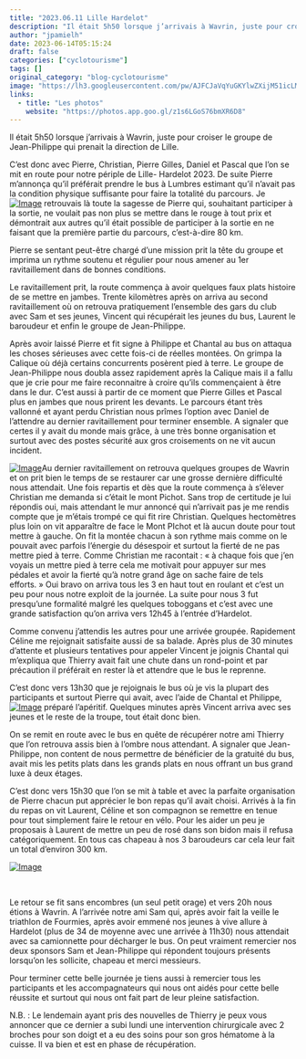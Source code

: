```yaml
---
title: "2023.06.11 Lille Hardelot"
description: "Il était 5h50 lorsque j’arrivais à Wavrin, juste pour croiser le groupe de Jean-Philippe qui prenait la direction de Lille."
author: "jpamielh"
date: 2023-06-14T05:15:24
draft: false
categories: ["cyclotourisme"]
tags: []
original_category: "blog-cyclotourisme"
image: "https://lh3.googleusercontent.com/pw/AJFCJaVqYuGKYlwZXijM51icLMc4bIoSxi3HQkj3iBsEnvSHNiLIkLwYQu2dCZ7TO0_O-snJmiq8JbdHlZVWCM37tCJny573A_Udlu_kOCbKo2UDy-0WaR-uZvybHNG4U7D2I6pssLK4Rhx07dmCByActOpjiw=w1216-h912-s-no?authuser=1"
links:
  - title: "Les photos"
    website: "https://photos.app.goo.gl/z1s6LGoS76bmXR6D8"
---
```


Il était 5h50 lorsque j’arrivais à Wavrin, juste pour croiser le groupe de Jean-Philippe qui prenait la direction de Lille.

<!--more-->

C’est donc avec Pierre, Christian, Pierre Gilles, Daniel et Pascal que l’on se mit en route pour notre périple de Lille- Hardelot 2023. De suite Pierre m’annonça qu’il préférait prendre le bus à Lumbres estimant qu’il n’avait pas la condition physique suffisante pour faire la totalité du parcours. Je[![Image](https://lh3.googleusercontent.com/pw/AJFCJaXwaCxMyDEDbA8YXGY6gJaOBHeWke6OKGcIHFc89UdNdRtAzprjHrVS89DLNokVpgkr6z_4kgp9Wby9ZuBRlNFMZ5EFV92HlFwGfpFzO0d9TbY8MkcP-g0E1-0tvTwtXh46K1gmlUgqMTlf1ooVwaIRFg=w1216-h912-s-no?authuser=1)](https://lh3.googleusercontent.com/pw/AJFCJaXwaCxMyDEDbA8YXGY6gJaOBHeWke6OKGcIHFc89UdNdRtAzprjHrVS89DLNokVpgkr6z_4kgp9Wby9ZuBRlNFMZ5EFV92HlFwGfpFzO0d9TbY8MkcP-g0E1-0tvTwtXh46K1gmlUgqMTlf1ooVwaIRFg=w1216-h912-s-no?authuser=1) retrouvais là toute la sagesse de Pierre qui, souhaitant participer à la sortie, ne voulait pas non plus se mettre dans le rouge à tout prix et démontrait aux autres qu’il était possible de participer à la sortie en ne faisant que la première partie du parcours, c’est-à-dire 80 km. 

Pierre se sentant peut-être chargé d’une mission prit la tête du groupe et imprima un rythme soutenu et régulier pour nous amener au 1er ravitaillement dans de bonnes conditions.

Le ravitaillement prit, la route commença à avoir quelques faux plats histoire de se mettre en jambes. Trente kilomètres après on arriva au second ravitaillement où on retrouva pratiquement l’ensemble des gars du club avec Sam et ses jeunes, Vincent qui récupérait les jeunes du bus, Laurent le baroudeur et enfin le groupe de Jean-Philippe.

Après avoir laissé Pierre et fit signe à Philippe et Chantal au bus on attaqua les choses sérieuses avec cette fois-ci de réelles montées. On grimpa la Calique où déjà certains concurrents posèrent pied à terre. Le groupe de Jean-Philippe nous doubla assez rapidement après la Calique mais il a fallu que je crie pour me faire reconnaitre à croire qu’ils commençaient à être dans le dur. C’est aussi à partir de ce moment que Pierre Gilles et Pascal plus en jambes que nous prirent les devants. Le parcours étant très vallonné et ayant perdu Christian nous prîmes l’option avec Daniel de l’attendre au dernier ravitaillement pour terminer ensemble. A signaler que certes il y avait du monde mais grâce, à une très bonne organisation et surtout avec des postes sécurité aux gros croisements on ne vit aucun incident.

[![Image](https://lh3.googleusercontent.com/pw/AJFCJaUWwysbin5JbvwX1yv1qG_ZhR79T8xdJesh9nErCcJmSmDEA3AOzBOjJn4BfVx0Uyh1XclfxUHZPz6qiDxY-oWiYjzY1OTKc7mMN9DC_XXedS44Z7DgpSM_jXzVpINylIKljBeqJhL3F5SnJIIe7nsT0A=w1216-h912-s-no?authuser=1)](https://lh3.googleusercontent.com/pw/AJFCJaUWwysbin5JbvwX1yv1qG_ZhR79T8xdJesh9nErCcJmSmDEA3AOzBOjJn4BfVx0Uyh1XclfxUHZPz6qiDxY-oWiYjzY1OTKc7mMN9DC_XXedS44Z7DgpSM_jXzVpINylIKljBeqJhL3F5SnJIIe7nsT0A=w1216-h912-s-no?authuser=1)Au dernier ravitaillement on retrouva quelques groupes de Wavrin et on prit bien le temps de se restaurer car une grosse dernière difficulté nous attendait. Une fois repartis et dès que la route commença à s’élever Christian me demanda si c’était le mont Pichot. Sans trop de certitude je lui répondis oui, mais attendant le mur annoncé qui n’arrivait pas je me rendis compte que je m’étais trompé ce qui fit rire Christian. Quelques hectomètres plus loin on vit apparaître de face le Mont PIchot et là aucun doute pour tout mettre à gauche. On fit la montée chacun à son rythme mais comme on le pouvait avec parfois l’énergie du désespoir et surtout la fierté de ne pas mettre pied à terre. Comme Christian me racontait&nbsp;: «&nbsp;à chaque fois que j’en voyais un mettre pied à terre cela me motivait pour appuyer sur mes pédales et avoir la fierté qu’à notre grand âge on sache faire de tels efforts.&nbsp;» Oui bravo on arriva tous les 3 en haut tout en roulant et c’est un peu pour nous notre exploit de la journée. La suite pour nous 3 fut presqu’une formalité malgré les quelques toboggans et c’est avec une grande satisfaction qu’on arriva vers 12h45 à l’entrée d’Hardelot.

Comme convenu j’attendis les autres pour une arrivée groupée. Rapidement Céline me rejoignait satisfaite aussi de sa balade. Après plus de 30 minutes d’attente et plusieurs tentatives pour appeler Vincent je joignis Chantal qui m’expliqua que Thierry avait fait une chute dans un rond-point et par précaution il préférait en rester là et attendre que le bus le reprenne.

C’est donc vers 13h30 que je rejoignais le bus où je vis la plupart des participants et surtout Pierre qui avait, avec l’aide de Chantal et Philippe,[![Image](https://lh3.googleusercontent.com/pw/AJFCJaWbp-boYNI9k4zPeeTHzLQPe9ovTzMVt0qbPhj7I_eSMOFTyOCLuofgkr_xSG_ZaMKW7kSZp46C5s0CIuuZ5ao348qlYBMwW2Oo5ayFwPHkDHX8DnBWAEFasFgRfD1jhxLECTp6pjOHPOfIf3ecv3Tb_A=w1216-h912-s-no?authuser=1)](https://lh3.googleusercontent.com/pw/AJFCJaWbp-boYNI9k4zPeeTHzLQPe9ovTzMVt0qbPhj7I_eSMOFTyOCLuofgkr_xSG_ZaMKW7kSZp46C5s0CIuuZ5ao348qlYBMwW2Oo5ayFwPHkDHX8DnBWAEFasFgRfD1jhxLECTp6pjOHPOfIf3ecv3Tb_A=w1216-h912-s-no?authuser=1) préparé l’apéritif. Quelques minutes après Vincent arriva avec ses jeunes et le reste de la troupe, tout était donc bien.

On se remit en route avec le bus en quête de récupérer notre ami Thierry que l’on retrouva assis bien à l’ombre nous attendant. A signaler que Jean-Philippe, non content de nous permettre de bénéficier de la gratuité du bus, avait mis les petits plats dans les grands plats en nous offrant un bus grand luxe à deux étages.

C’est donc vers 15h30 que l’on se mit à table et avec la parfaite organisation de Pierre chacun put apprécier le bon repas qu’il avait choisi. Arrivés à la fin du repas on vit Laurent, Céline et son compagnon se remettre en tenue pour tout simplement faire le retour en vélo. Pour les aider un peu je proposais à Laurent de mettre un peu de rosé dans son bidon mais il refusa catégoriquement. En tous cas chapeau à nos 3 baroudeurs car cela leur fait un total d’environ 300 km.

[![Image](https://lh3.googleusercontent.com/pw/AJFCJaUgOamCGJDU3lzt8S-R7L2ptW8ZUihjvQZvCZ43JErB4P95BmXftFo-TLStxU8XZLkhZJaf-r69xlMQpPvzJRw7IY-enCTDL8x8fUC6akbbh9JST9bGNqCxYZMDdZB41rn2qkBKbFgeO13nOuLsESv3vg=w684-h912-s-no?authuser=1)](https://lh3.googleusercontent.com/pw/AJFCJaUgOamCGJDU3lzt8S-R7L2ptW8ZUihjvQZvCZ43JErB4P95BmXftFo-TLStxU8XZLkhZJaf-r69xlMQpPvzJRw7IY-enCTDL8x8fUC6akbbh9JST9bGNqCxYZMDdZB41rn2qkBKbFgeO13nOuLsESv3vg=w684-h912-s-no?authuser=1)

&nbsp;

Le retour se fit sans encombres (un seul petit orage) et vers 20h nous étions à Wavrin. A l’arrivée notre ami Sam qui, après avoir fait la veille le triathlon de Fourmies, après avoir emmené nos jeunes à vive allure à Hardelot (plus de 34 de moyenne avec une arrivée à 11h30) nous attendait avec sa camionnette pour décharger le bus. On peut vraiment remercier nos deux sponsors Sam et Jean-Philippe qui répondent toujours présents lorsqu’on les sollicite, chapeau et merci messieurs.

Pour terminer cette belle journée je tiens aussi à remercier tous les participants et les accompagnateurs qui nous ont aidés pour cette belle réussite et surtout qui nous ont fait part de leur pleine satisfaction. 

N.B.&nbsp;: Le lendemain ayant pris des nouvelles de Thierry je peux vous annoncer que ce dernier a subi lundi une intervention chirurgicale avec 2 broches pour son doigt et a eu des soins pour son gros hématome à la cuisse. Il va bien et est en phase de récupération.